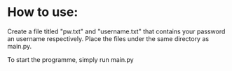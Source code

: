 # How to use:
Create a file titled "pw.txt" and "username.txt" that contains your password an username respectively. Place the files under the same directory as main.py.

To start the programme, simply run main.py
